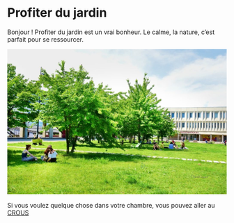 # Profiter du jardin

Bonjour ! Profiter du jardin est un vrai bonheur. Le calme, la nature, c’est parfait pour se ressourcer.

![Image Cezeaux](./Img-jardin.jpg)

Si vous voulez quelque chose dans votre chambre, vous pouvez aller au [CROUS](crous.md)